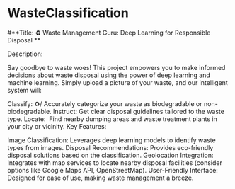 # WasteClassification


#**Title: ♻️ Waste Management Guru: Deep Learning for Responsible Disposal **

Description:

Say goodbye to waste woes!  This project empowers you to make informed decisions about waste disposal using the power of deep learning and machine learning.   Simply upload a picture of your waste, and our intelligent system will:

Classify: ♻️/ Accurately categorize your waste as biodegradable or non-biodegradable.
Instruct: Get clear disposal guidelines tailored to the waste type.
Locate: ️ Find nearby dumping areas and waste treatment plants in your city or vicinity.
Key Features:

Image Classification: Leverages deep learning models to identify waste types from images.
Disposal Recommendations: Provides eco-friendly disposal solutions based on the classification.
Geolocation Integration: Integrates with map services to locate nearby disposal facilities (consider options like Google Maps API, OpenStreetMap).
User-Friendly Interface: Designed for ease of use, making waste management a breeze.
